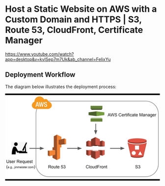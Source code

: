 # Host a Static Website on AWS with a Custom Domain and HTTPS | S3, Route 53, CloudFront, Certificate Manager

https://www.youtube.com/watch?app=desktop&v=kvlSep7m7Uk&ab_channel=FelixYu 

## Deployment Workflow  
The diagram below illustrates the deployment process:  

![Deployment Workflow](../images/maxresdefault.jpg)

